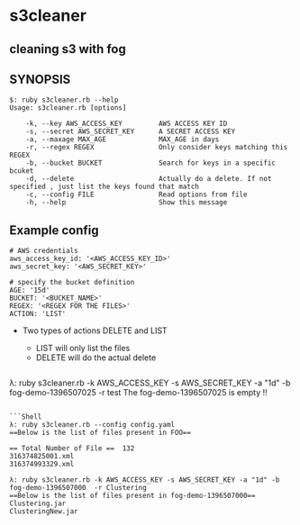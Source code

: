 s3cleaner
=========

## cleaning s3 with fog

## SYNOPSIS
```
$: ruby s3cleaner.rb --help
Usage: s3cleaner.rb [options]

    -k, --key AWS_ACCESS_KEY         AWS ACCESS KEY ID
    -s, --secret AWS_SECRET_KEY      A SECRET ACCESS KEY
    -a, --maxage MAX_AGE             MAX_AGE in days
    -r, --regex REGEX                Only consider keys matching this REGEX
    -b, --bucket BUCKET              Search for keys in a specific bcuket
    -d, --delete                     Actually do a delete. If not specified , just list the keys found that match
    -c, --config FILE                Read options from file
    -h, --help                       Show this message
```

## Example config

```
# AWS credentials
aws_access_key_id: '<AWS_ACCESS_KEY_ID>'
aws_secret_key: '<AWS_SECRET_KEY>'

# specify the bucket definition
AGE: '15d'
BUCKET: '<BUCKET_NAME>'
REGEX: '<REGEX FOR THE FILES>'
ACTION: 'LIST'

```
- Two types of actions DELETE and LIST
  - LIST will only list the files
  - DELETE will do the actual delete


  ```Shell
λ: ruby s3cleaner.rb -k AWS_ACCESS_KEY  -s AWS_SECRET_KEY -a "1d" -b fog-demo-1396507025 -r test
The fog-demo-1396507025 is empty !!
  ```
  
  ```Shell
λ: ruby s3cleaner.rb --config config.yaml
==Below is the list of files present in FOO==

 == Total Number of File ==  132
316374825001.xml
316374993329.xml
  ```
  
  ```Shell
λ: ruby s3cleaner.rb -k AWS_ACCESS_KEY -s AWS_SECRET_KEY -a "1d" -b fog-demo-1396507000  -r Clustering
==Below is the list of files present in fog-demo-1396507000==
Clustering.jar
ClusteringNew.jar
  ```


